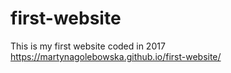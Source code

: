 # first-website
This is my first website coded in 2017
https://martynagolebowska.github.io/first-website/

